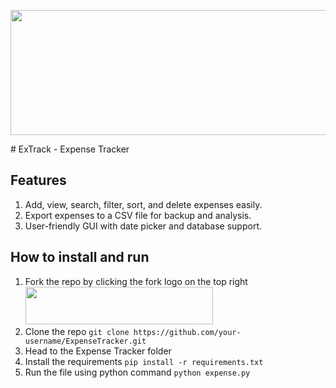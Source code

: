 <p align="center">
  <a href="https://github.com/AseanK/beginner-python-tools-and-games" target="_blank">
    <img src="../../images/tools_logo.png" width = "2560px" height = "200px">
  </a>
</p>
# ExTrack - Expense Tracker

## Features
1. Add, view, search, filter, sort, and delete expenses easily.  
2. Export expenses to a CSV file for backup and analysis.  
3. User-friendly GUI with date picker and database support.

## How to install and run
1. Fork the repo by clicking the fork logo on the top right <img src="../../images/fork.png" width="300" height="60">
2. Clone the repo `git clone https://github.com/your-username/ExpenseTracker.git`
3. Head to the Expense Tracker folder
4. Install the requirements `pip install -r requirements.txt`
5. Run the file using python command `python expense.py`